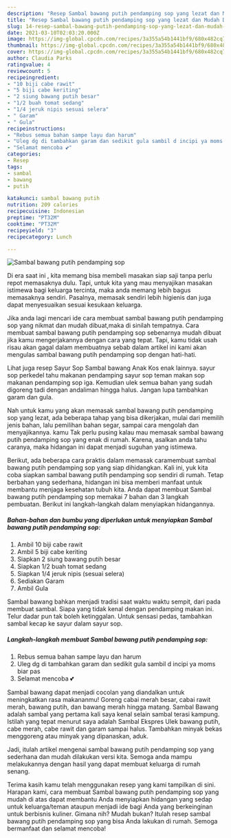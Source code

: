 ```yaml
---
description: "Resep Sambal bawang putih pendamping sop yang lezat dan Mudah Dibuat"
title: "Resep Sambal bawang putih pendamping sop yang lezat dan Mudah Dibuat"
slug: 14-resep-sambal-bawang-putih-pendamping-sop-yang-lezat-dan-mudah-dibuat
date: 2021-03-10T02:03:20.000Z
image: https://img-global.cpcdn.com/recipes/3a355a54b1441bf9/680x482cq70/sambal-bawang-putih-pendamping-sop-foto-resep-utama.jpg
thumbnail: https://img-global.cpcdn.com/recipes/3a355a54b1441bf9/680x482cq70/sambal-bawang-putih-pendamping-sop-foto-resep-utama.jpg
cover: https://img-global.cpcdn.com/recipes/3a355a54b1441bf9/680x482cq70/sambal-bawang-putih-pendamping-sop-foto-resep-utama.jpg
author: Claudia Parks
ratingvalue: 4
reviewcount: 5
recipeingredient:
- "10 biji cabe rawit"
- "5 biji cabe keriting"
- "2 siung bawang putih besar"
- "1/2 buah tomat sedang"
- "1/4 jeruk nipis sesuai selera"
- " Garam"
- " Gula"
recipeinstructions:
- "Rebus semua bahan sampe layu dan harum"
- "Uleg dg di tambahkan garam dan sedikit gula sambil d incipi ya moms biar pas"
- "Selamat mencoba 💕"
categories:
- Resep
tags:
- sambal
- bawang
- putih

katakunci: sambal bawang putih 
nutrition: 209 calories
recipecuisine: Indonesian
preptime: "PT32M"
cooktime: "PT32M"
recipeyield: "3"
recipecategory: Lunch

---
```



![Sambal bawang putih pendamping sop](https://img-global.cpcdn.com/recipes/3a355a54b1441bf9/680x482cq70/sambal-bawang-putih-pendamping-sop-foto-resep-utama.jpg)

Di era  saat ini , kita memang bisa membeli masakan siap saji tanpa perlu repot memasaknya dulu. Tapi, untuk kita yang mau menyajikan masakan istimewa bagi keluarga tercinta, maka anda memang lebih bagus memasaknya sendiri. Pasalnya, memasak sendiri lebih higienis dan juga dapat menyesuaikan sesuai kesukaan keluarga.

Jika anda lagi mencari ide cara membuat sambal bawang putih pendamping sop yang nikmat dan mudah dibuat,maka di sinilah tempatnya. Cara membuat sambal bawang putih pendamping sop  sebenarnya mudah dibuat jika kamu mengerjakannya dengan cara yang tepat. Tapi, kamu tidak usah risau akan gagal dalam membuatnya 
sebab dalam artikel ini kami akan mengulas sambal bawang putih pendamping sop dengan hati-hati.  

Lihat juga resep Sayur Sop Sambal bawang Anak Kos enak lainnya. sayur sop perkedel tahu makanan pendamping sayur sop teman makan sop makanan pendamping sop iga. Kemudian ulek semua bahan yang sudah digoreng tadi dengan andaliman hingga halus. Jangan lupa tambahkan garam dan gula.

Nah untuk kamu yang akan memasak sambal bawang putih pendamping sop yang lezat, ada beberapa tahap yang bisa dikerjakan, mulai dari memilih jenis bahan, lalu pemilihan bahan segar, sampai cara mengolah dan menyajikannya. kamu Tak perlu pusing kalau mau memasak sambal bawang putih pendamping sop yang enak di rumah. Karena, asalkan anda  tahu caranya, maka hidangan ini dapat menjadi suguhan yang istimewa.

Berikut, ada beberapa cara praktis  dalam memasak caramembuat sambal bawang putih pendamping sop yang siap dihidangkan. Kali ini, yuk kita coba siapkan sambal bawang putih pendamping sop sendiri di rumah. Tetap berbahan yang sederhana, hidangan ini bisa memberi manfaat untuk membantu menjaga kesehatan tubuh kita. Anda dapat membuat Sambal bawang putih pendamping sop memakai 7 bahan dan 3 langkah pembuatan. Berikut ini langkah-langkah dalam menyiapkan hidangannya.

<!--inarticleads1-->

##### Bahan-bahan dan bumbu yang diperlukan untuk menyiapkan Sambal bawang putih pendamping sop:

1. Ambil 10 biji cabe rawit
1. Ambil 5 biji cabe keriting
1. Siapkan 2 siung bawang putih besar
1. Siapkan 1/2 buah tomat sedang
1. Siapkan 1/4 jeruk nipis (sesuai selera)
1. Sediakan  Garam
1. Ambil  Gula


Sambal bawang bahkan menjadi tradisi saat waktu waktu sempit, dari pada membuat sambal. Siapa yang tidak kenal dengan pendamping makan ini. Telur dadar pun tak boleh ketinggalan. Untuk sensasi pedas, tambahkan sambal kecap ke sayur dalam sayur sop. 

<!--inarticleads2-->

##### Langkah-langkah membuat Sambal bawang putih pendamping sop:

1. Rebus semua bahan sampe layu dan harum
1. Uleg dg di tambahkan garam dan sedikit gula sambil d incipi ya moms biar pas
1. Selamat mencoba 💕


Sambal bawang dapat menjadi cocolan yang diandalkan untuk meningkatkan rasa makananmu! Goreng cabai merah besar, cabai rawit merah, bawang putih, dan bawang merah hingga matang. Sambal Bawang adalah sambal yang pertama kali saya kenal selain sambal terasi kampung. Istilah yang tepat menurut saya adalah Sambal Ekspres Ulek bawang putih, cabe merah, cabe rawit dan garam sampai halus. Tambahkan minyak bekas menggoreng atau minyak yang dipanaskan, aduk. 

Jadi, itulah artikel mengenai  sambal bawang putih pendamping sop  yang sederhana dan mudah dilakukan versi kita. Semoga anda mampu melakukannya dengan hasil yang dapat membuat keluarga di rumah senang. 

Terima kasih kamu telah menggunakan resep yang kami tampilkan di sini. Harapan kami, cara membuat  Sambal bawang putih pendamping sop yang mudah di atas dapat membantu Anda menyiapkan hidangan yang sedap untuk keluarga/teman ataupun menjadi ide bagi Anda yang berkeinginan untuk berbisnis kuliner. Gimana nih? Mudah bukan? Itulah resep sambal bawang putih pendamping sop yang bisa Anda lakukan di rumah. Semoga bermanfaat dan selamat mencoba!

